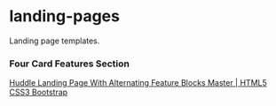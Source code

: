 # landing-pages
Landing page templates.  
### Four Card Features Section  
<a href="https://syr1ken.github.io/landing-pages/Huddle Landing Page With Alternating Feature Blocks Master"> Huddle Landing Page With Alternating Feature Blocks Master | HTML5 CSS3 Bootstrap</a>  
